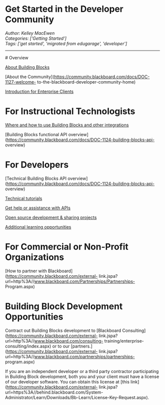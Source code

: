 # Get Started in the Developer Community
*Author: Kelley MacEwen*  
*Categories: ['Getting Started']*  
*Tags: ['get started', 'migrated from edugarage', 'developer']*  
<hr />
# Overview

[About Building Blocks](https://community.blackboard.com/docs/DOC-1120)

[About the Community](https://community.blackboard.com/docs/DOC-1127-welcome-
to-the-blackboard-developer-community-home)

[Introduction for Enterprise
Clients](https://community.blackboard.com/docs/DOC-1431)

# For Instructional Technologists

[Where and how to use Building Blocks and other
integrations](https://community.blackboard.com/docs/DOC-1428)

[Building Blocks functional API
overview](https://community.blackboard.com/docs/DOC-1124-building-blocks-api-
overview)

# For Developers

[Technical Building Blocks API
overview](https://community.blackboard.com/docs/DOC-1124-building-blocks-api-
overview)

[Technical tutorials](https://community.blackboard.com/docs/DOC-1544)

[Get help or assistance with
APIs](https://community.blackboard.com/docs/DOC-1146)

[Open source development & sharing
projects](https://community.blackboard.com/docs/DOC-1546)

[Additional learning
opportunities](https://community.blackboard.com/docs/DOC-1430)

# For Commercial or Non-Profit Organizations

[How to partner with Blackboard](https://community.blackboard.com/external-
link.jspa?url=http%3A//www.blackboard.com/Partnerships/Partnerships-
Program.aspx)

# Building Block Development Opportunities

Contract out Building Blocks development to [Blackboard
Consulting](https://community.blackboard.com/external-
link.jspa?url=http%3A//www.blackboard.com/consulting-
training/enterprise-consulting/index.aspx) or to our
[partners.](https://community.blackboard.com/external-
link.jspa?url=http%3A//www.blackboard.com/partnerships/partnerships-
program.aspx)

If you are an independent developer or a third party contractor participating
in Building Block development, both you and your client must have a license of
our developer software. You can obtain this license at [this
link](https://community.blackboard.com/external-
link.jspa?url=https%3A//behind.blackboard.com/System-
Administrator/Learn/Downloads/Bb-Learn/License-Key-Request.aspx).

